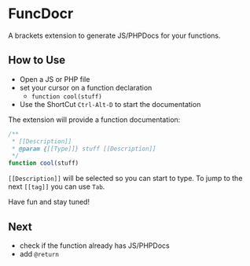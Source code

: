 # FuncDocr

A brackets extension to generate JS/PHPDocs for your functions.

## How to Use
* Open a JS or PHP file
* set your cursor on a function declaration
	* `function cool(stuff)`
* Use the ShortCut `Ctrl-Alt-D` to start the documentation

The extension will provide a function documentation:
```javascript
/**
 * [[Description]]
 * @param {[[Type]]} stuff [[Description]]
 */
function cool(stuff)
```
`[[Description]]` will be selected so you can start to type.
To jump to the next `[[tag]]` you can use `Tab`.

Have fun and stay tuned!


## Next
* check if the function already has JS/PHPDocs
* add `@return` 




